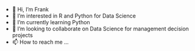 - 👋 Hi, I’m Frank
- 👀 I’m interested in R and Python for Data Science
- 🌱 I’m currently learning Python
- 💞️ I’m looking to collaborate on Data Science for management decision projects 
- 📫 How to reach me ...

<!---
kkeddy-ux/kkeddy-ux is a ✨ special ✨ repository because its `README.md` (this file) appears on your GitHub profile.
You can click the Preview link to take a look at your changes.
--->
